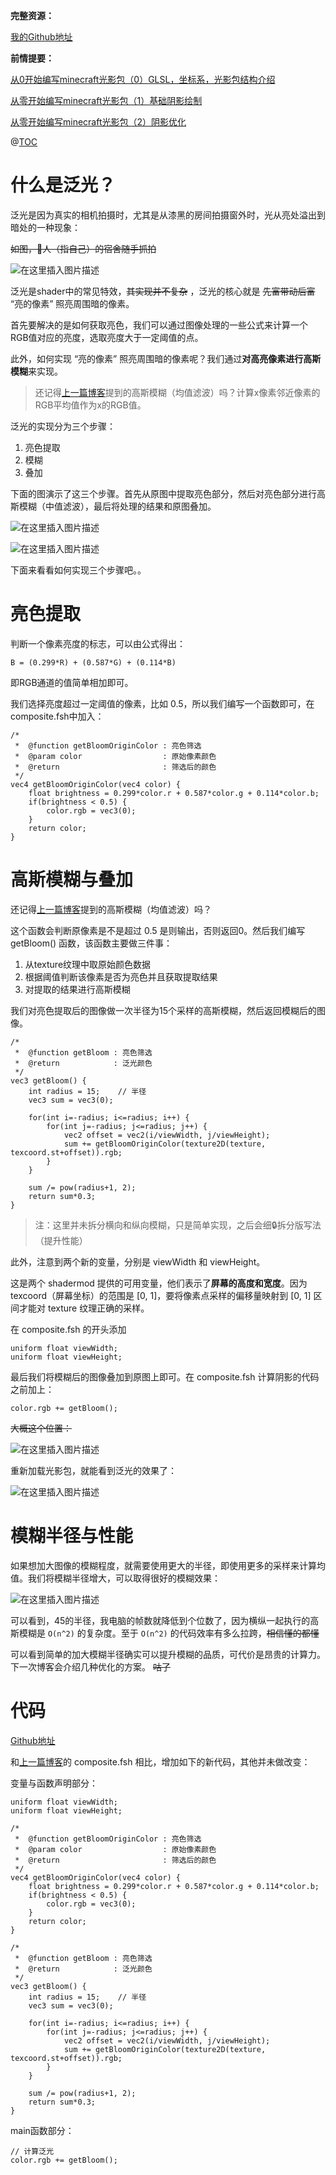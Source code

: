 **完整资源：**

 [我的Github地址](https://github.com/AKGWSB/Hello-Minecraft-Shaders/tree/master)

**前情提要：**

[从0开始编写minecraft光影包（0）GLSL，坐标系，光影包结构介绍](https://blog.csdn.net/weixin_44176696/article/details/108152896)

[从零开始编写minecraft光影包（1）基础阴影绘制](https://blog.csdn.net/weixin_44176696/article/details/108625077)

[从零开始编写minecraft光影包（2）阴影优化](https://blog.csdn.net/weixin_44176696/article/details/108637819)

@[TOC](目录)

# 什么是泛光？

泛光是因为真实的相机拍摄时，尤其是从漆黑的房间拍摄窗外时，光从亮处溢出到暗处的一种现象：

~~如图，🐀人（指自己）的宿舍随手抓拍~~ 

![在这里插入图片描述](https://img-blog.csdnimg.cn/20200918205331782.png?x-oss-process=image/watermark,type_ZmFuZ3poZW5naGVpdGk,shadow_10,text_aHR0cHM6Ly9ibG9nLmNzZG4ubmV0L3dlaXhpbl80NDE3NjY5Ng==,size_16,color_FFFFFF,t_70#pic_center)

泛光是shader中的常见特效，~~其实现并不复杂~~ ，泛光的核心就是 ~~先富带动后富~~  “亮的像素” 照亮周围暗的像素。

首先要解决的是如何获取亮色，我们可以通过图像处理的一些公式来计算一个RGB值对应的亮度，选取亮度大于一定阈值的点。

此外，如何实现 “亮的像素” 照亮周围暗的像素呢？我们通过**对高亮像素进行高斯模糊**来实现。

> 还记得[上一篇博客](https://blog.csdn.net/weixin_44176696/article/details/108637819)提到的高斯模糊（均值滤波）吗？计算x像素邻近像素的RGB平均值作为x的RGB值。

泛光的实现分为三个步骤：
1. 亮色提取
2. 模糊
3. 叠加

下面的图演示了这三个步骤。首先从原图中提取亮色部分，然后对亮色部分进行高斯模糊（中值滤波），最后将处理的结果和原图叠加。

![在这里插入图片描述](https://img-blog.csdnimg.cn/20200919202309105.png?x-oss-process=image/watermark,type_ZmFuZ3poZW5naGVpdGk,shadow_10,text_aHR0cHM6Ly9ibG9nLmNzZG4ubmV0L3dlaXhpbl80NDE3NjY5Ng==,size_16,color_FFFFFF,t_70#pic_center)

![在这里插入图片描述](https://img-blog.csdnimg.cn/20200919202547345.png?x-oss-process=image/watermark,type_ZmFuZ3poZW5naGVpdGk,shadow_10,text_aHR0cHM6Ly9ibG9nLmNzZG4ubmV0L3dlaXhpbl80NDE3NjY5Ng==,size_16,color_FFFFFF,t_70#pic_center)

下面来看看如何实现三个步骤吧。。

# 亮色提取
判断一个像素亮度的标志，可以由公式得出：

```
B = (0.299*R) + (0.587*G) + (0.114*B)
```

即RGB通道的值简单相加即可。

我们选择亮度超过一定阈值的像素，比如 0.5，所以我们编写一个函数即可，在 composite.fsh中加入：

```
/* 
 *  @function getBloomOriginColor : 亮色筛选
 *  @param color                  : 原始像素颜色
 *  @return                       : 筛选后的颜色
 */
vec4 getBloomOriginColor(vec4 color) {
    float brightness = 0.299*color.r + 0.587*color.g + 0.114*color.b;
    if(brightness < 0.5) {
        color.rgb = vec3(0);
    }
    return color;
}
```

# 高斯模糊与叠加

还记得[上一篇博客](https://blog.csdn.net/weixin_44176696/article/details/108637819)提到的高斯模糊（均值滤波）吗？

这个函数会判断原像素是不是超过 0.5 是则输出，否则返回0。然后我们编写 getBloom() 函数，该函数主要做三件事：

1. 从texture纹理中取原始颜色数据
2. 根据阈值判断该像素是否为亮色并且获取提取结果
3. 对提取的结果进行高斯模糊

我们对亮色提取后的图像做一次半径为15个采样的高斯模糊，然后返回模糊后的图像。



```
/* 
 *  @function getBloom : 亮色筛选
 *  @return            : 泛光颜色
 */
vec3 getBloom() {
    int radius = 15;	// 半径
    vec3 sum = vec3(0);
    
    for(int i=-radius; i<=radius; i++) {
        for(int j=-radius; j<=radius; j++) {
            vec2 offset = vec2(i/viewWidth, j/viewHeight);
            sum += getBloomOriginColor(texture2D(texture, texcoord.st+offset)).rgb;
        }
    }
    
    sum /= pow(radius+1, 2);
    return sum*0.3;
}
```

> 注：这里并未拆分横向和纵向模糊，只是简单实现，之后会细🔒拆分版写法（提升性能）

此外，注意到两个新的变量，分别是 viewWidth 和 viewHeight。

这是两个 shadermod 提供的可用变量，他们表示了**屏幕的高度和宽度**。因为 texcoord（屏幕坐标）的范围是 [0, 1]，要将像素点采样的偏移量映射到 [0, 1] 区间才能对 texture 纹理正确的采样。

在 composite.fsh 的开头添加

```
uniform float viewWidth;
uniform float viewHeight;
```

最后我们将模糊后的图像叠加到原图上即可。在 composite.fsh 计算阴影的代码之前加上：

```
color.rgb += getBloom();
```

~~大概这个位置：~~ 

![在这里插入图片描述](https://img-blog.csdnimg.cn/2020091921293918.png?x-oss-process=image/watermark,type_ZmFuZ3poZW5naGVpdGk,shadow_10,text_aHR0cHM6Ly9ibG9nLmNzZG4ubmV0L3dlaXhpbl80NDE3NjY5Ng==,size_16,color_FFFFFF,t_70#pic_center)

重新加载光影包，就能看到泛光的效果了：

![在这里插入图片描述](https://img-blog.csdnimg.cn/20200919213650806.png?x-oss-process=image/watermark,type_ZmFuZ3poZW5naGVpdGk,shadow_10,text_aHR0cHM6Ly9ibG9nLmNzZG4ubmV0L3dlaXhpbl80NDE3NjY5Ng==,size_16,color_FFFFFF,t_70#pic_center)


# 模糊半径与性能

如果想加大图像的模糊程度，就需要使用更大的半径，即使用更多的采样来计算均值。我们将模糊半径增大，可以取得很好的模糊效果：

![在这里插入图片描述](https://img-blog.csdnimg.cn/20200919214730851.png?x-oss-process=image/watermark,type_ZmFuZ3poZW5naGVpdGk,shadow_10,text_aHR0cHM6Ly9ibG9nLmNzZG4ubmV0L3dlaXhpbl80NDE3NjY5Ng==,size_16,color_FFFFFF,t_70#pic_center)

可以看到，45的半径，我电脑的帧数就降低到个位数了，因为横纵一起执行的高斯模糊是 `O(n^2)` 的复杂度。至于 `O(n^2)` 的代码效率有多么拉跨，~~相信懂的都懂~~ 


可以看到简单的加大模糊半径确实可以提升模糊的品质，可代价是昂贵的计算力。下一次博客会介绍几种优化的方案。 ~~咕了~~ 


# 代码

 [Github地址](https://github.com/AKGWSB/Hello-Minecraft-Shaders/tree/master)

和[上一篇博客](https://blog.csdn.net/weixin_44176696/article/details/108637819)的 composite.fsh 相比，增加如下的新代码，其他并未做改变：

变量与函数声明部分：

```
uniform float viewWidth;
uniform float viewHeight;

/* 
 *  @function getBloomOriginColor : 亮色筛选
 *  @param color                  : 原始像素颜色
 *  @return                       : 筛选后的颜色
 */
vec4 getBloomOriginColor(vec4 color) {
    float brightness = 0.299*color.r + 0.587*color.g + 0.114*color.b;
    if(brightness < 0.5) {
        color.rgb = vec3(0);
    }
    return color;
}

/* 
 *  @function getBloom : 亮色筛选
 *  @return            : 泛光颜色
 */
vec3 getBloom() {
    int radius = 15;	// 半径
    vec3 sum = vec3(0);
    
    for(int i=-radius; i<=radius; i++) {
        for(int j=-radius; j<=radius; j++) {
            vec2 offset = vec2(i/viewWidth, j/viewHeight);
            sum += getBloomOriginColor(texture2D(texture, texcoord.st+offset)).rgb;
        }
    }
    
    sum /= pow(radius+1, 2);
    return sum*0.3;
}
```

main函数部分：

```
// 计算泛光
color.rgb += getBloom();
```


